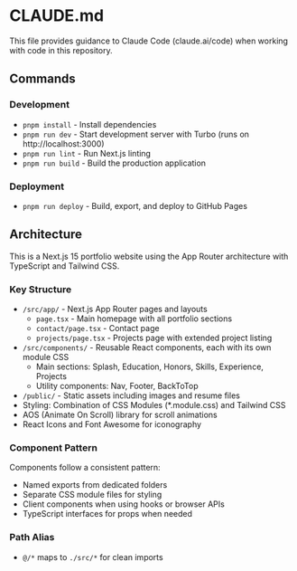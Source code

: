 # CLAUDE.md

This file provides guidance to Claude Code (claude.ai/code) when working with code in this repository.

## Commands

### Development
- `pnpm install` - Install dependencies
- `pnpm run dev` - Start development server with Turbo (runs on http://localhost:3000)
- `pnpm run lint` - Run Next.js linting
- `pnpm run build` - Build the production application

### Deployment
- `pnpm run deploy` - Build, export, and deploy to GitHub Pages

## Architecture

This is a Next.js 15 portfolio website using the App Router architecture with TypeScript and Tailwind CSS.

### Key Structure
- `/src/app/` - Next.js App Router pages and layouts
  - `page.tsx` - Main homepage with all portfolio sections
  - `contact/page.tsx` - Contact page
  - `projects/page.tsx` - Projects page with extended project listing
- `/src/components/` - Reusable React components, each with its own module CSS
  - Main sections: Splash, Education, Honors, Skills, Experience, Projects
  - Utility components: Nav, Footer, BackToTop
- `/public/` - Static assets including images and resume files
- Styling: Combination of CSS Modules (*.module.css) and Tailwind CSS
- AOS (Animate On Scroll) library for scroll animations
- React Icons and Font Awesome for iconography

### Component Pattern
Components follow a consistent pattern:
- Named exports from dedicated folders
- Separate CSS module files for styling
- Client components when using hooks or browser APIs
- TypeScript interfaces for props when needed

### Path Alias
- `@/*` maps to `./src/*` for clean imports